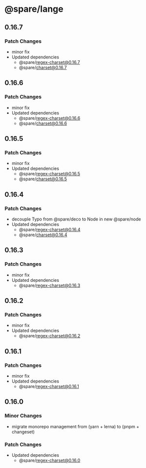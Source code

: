 # @spare/lange

## 0.16.7

### Patch Changes

- minor fix
- Updated dependencies
  - @spare/regex-charset@0.16.7
  - @spare/charset@0.16.7

## 0.16.6

### Patch Changes

- minor fix
- Updated dependencies
  - @spare/regex-charset@0.16.6
  - @spare/charset@0.16.6

## 0.16.5

### Patch Changes

- minor fix
- Updated dependencies
  - @spare/regex-charset@0.16.5
  - @spare/charset@0.16.5

## 0.16.4

### Patch Changes

- decouple Typo from @spare/deco to Node in new @spare/node
- Updated dependencies
  - @spare/regex-charset@0.16.4
  - @spare/charset@0.16.4

## 0.16.3

### Patch Changes

- minor fix
- Updated dependencies
  - @spare/regex-charset@0.16.3

## 0.16.2

### Patch Changes

- minor fix
- Updated dependencies
  - @spare/regex-charset@0.16.2

## 0.16.1

### Patch Changes

- minor fix
- Updated dependencies
  - @spare/regex-charset@0.16.1

## 0.16.0

### Minor Changes

- migrate monorepo management from (yarn + lerna) to (pnpm + changeset)

### Patch Changes

- Updated dependencies
  - @spare/regex-charset@0.16.0
